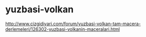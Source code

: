 # yuzbasi-volkan
http://www.cizgidiyari.com/forum/yuzbasi-volkan-tam-macera-derlemeleri/126302-yuzbasi-volkanin-maceralari.html
